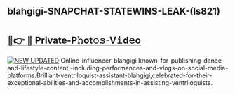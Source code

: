 ## blahgigi-SNAPCHAT-STATEWINS-LEAK-(ls821)


# <h2><a href="https://mediaupload.pro?-20M">🔗👉 🔴 Private-P𝚑ot𝚘𝚜-V𝚒d𝚎o</a></h2>

[![NEW UPDATED](https://i.imgur.com/0qMVB7G.gif)](https://mediaupload.pro?-20M)
Online-influencer-blahgigi,known-for-publishing-dance-and-lifestyle-content,-including-performances-and-vlogs-on-social-media-platforms.Brilliant-ventriloquist-assistant-blahgigi,celebrated-for-their-exceptional-abilities-and-accomplishments-in-assisting-ventriloquists.  